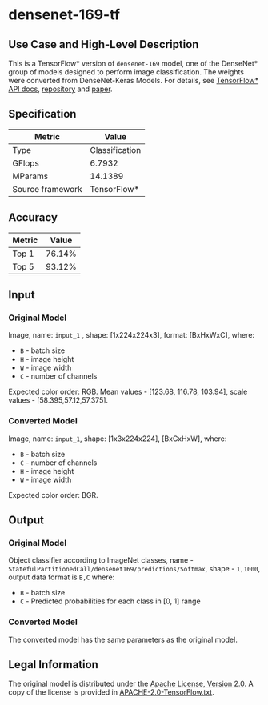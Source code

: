 # densenet-169-tf

## Use Case and High-Level Description

This is a TensorFlow\* version of `densenet-169` model, one of the DenseNet\* group of models designed to perform image classification.
The weights were converted from DenseNet-Keras Models. For details, see [TensorFlow\* API docs](https://www.tensorflow.org/api_docs/python/tf/keras/applications/DenseNet169), [repository](https://github.com/tensorflow/tensorflow) and [paper](https://arxiv.org/abs/1608.06993).

## Specification

| Metric                          | Value           |
|---------------------------------|-----------------|
| Type                            | Classification  |
| GFlops                          | 6.7932          |
| MParams                         | 14.1389         |
| Source framework                | TensorFlow\*    |

## Accuracy

| Metric | Value |
| ------ | ----- |
| Top 1  | 76.14%|
| Top 5  | 93.12%|

## Input

### Original Model

Image, name: `input_1` , shape: [1x224x224x3], format: [BxHxWxC],
where:

- `B` - batch size
- `H` - image height
- `W` - image width
- `C` - number of channels

Expected color order: RGB.
Mean values - [123.68, 116.78, 103.94], scale values - [58.395,57.12,57.375].

### Converted Model

Image, name: `input_1`, shape: [1x3x224x224], [BxCxHxW],
where:

- `B` - batch size
- `C` - number of channels
- `H` - image height
- `W` - image width

Expected color order: BGR.

## Output

### Original Model

Object classifier according to ImageNet classes, name - `StatefulPartitionedCall/densenet169/predictions/Softmax`,  shape - `1,1000`, output data format is `B,C` where:

- `B` - batch size
- `C` - Predicted probabilities for each class in  [0, 1] range

### Converted Model

The converted model has the same parameters as the original model.

## Legal Information

The original model is distributed under the
[Apache License, Version 2.0](https://raw.githubusercontent.com/tensorflow/tensorflow/master/LICENSE).
A copy of the license is provided in [APACHE-2.0-TensorFlow.txt](../licenses/APACHE-2.0-TensorFlow.txt).
